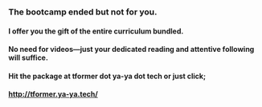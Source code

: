 ### The bootcamp ended but not for you.

#### I offer you the gift of the entire curriculum bundled.
#### No need for videos—just your dedicated reading and attentive following will suffice.

#### Hit the package at tformer dot ya-ya dot tech or just click;
#### http://tformer.ya-ya.tech/